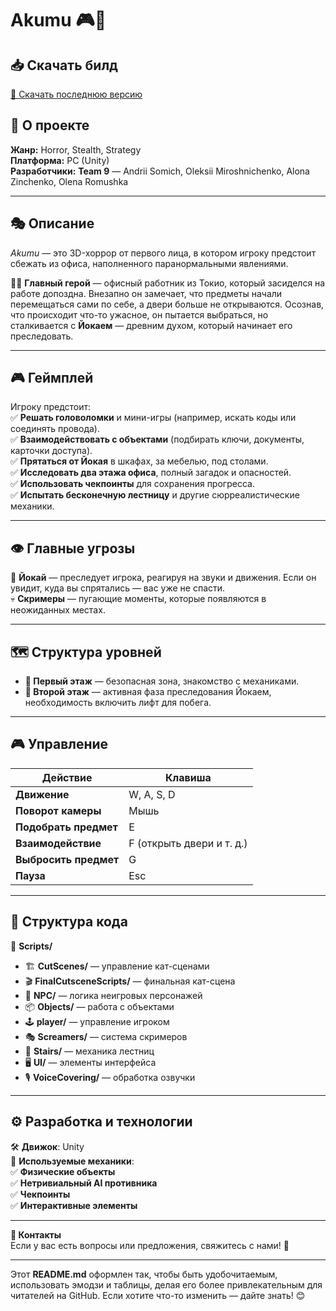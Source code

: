 
# **Akumu** 🎮👻  

## 📥 Скачать билд  
[🔗 Скачать последнюю версию](https://drive.google.com/drive/folders/16N9QLQ1qZ8O_G6LXB7rNMuhoB-C6ZtD-?usp=drive_link)  

## 📌 О проекте  
**Жанр:** Horror, Stealth, Strategy  
**Платформа:** PC (Unity)  
**Разработчики:** **Team 9** — Andrii Somich, Oleksii Miroshnichenko, Alona Zinchenko, Olena Romushka  

---

## 🎭 Описание  
*Akumu* — это 3D-хоррор от первого лица, в котором игроку предстоит сбежать из офиса, наполненного паранормальными явлениями.  

👨‍💼 **Главный герой** — офисный работник из Токио, который засиделся на работе допоздна. Внезапно он замечает, что предметы начали перемещаться сами по себе, а двери больше не открываются. Осознав, что происходит что-то ужасное, он пытается выбраться, но сталкивается с **Йокаем** — древним духом, который начинает его преследовать.  

---

## 🎮 Геймплей  
Игроку предстоит:  
✅ **Решать головоломки** и мини-игры (например, искать коды или соединять провода).  
✅ **Взаимодействовать с объектами** (подбирать ключи, документы, карточки доступа).  
✅ **Прятаться от Йокая** в шкафах, за мебелью, под столами.  
✅ **Исследовать два этажа офиса**, полный загадок и опасностей.  
✅ **Использовать чекпоинты** для сохранения прогресса.  
✅ **Испытать бесконечную лестницу** и другие сюрреалистические механики.  

---

## 👁️ Главные угрозы  
👻 **Йокай** — преследует игрока, реагируя на звуки и движения. Если он увидит, куда вы спрятались — вас уже не спасти.  
💀 **Скримеры** — пугающие моменты, которые появляются в неожиданных местах.  

---

## 🗺️ Структура уровней  
- **🏢 Первый этаж** — безопасная зона, знакомство с механиками.  
- **🔦 Второй этаж** — активная фаза преследования Йокаем, необходимость включить лифт для побега.  

---

## 🎮 Управление  
| Действие                | Клавиша |
|-------------------------|---------|
| **Движение**           | W, A, S, D |
| **Поворот камеры**     | Мышь |
| **Подобрать предмет**  | E |
| **Взаимодействие**     | F (открыть двери и т. д.) |
| **Выбросить предмет**  | G |
| **Пауза**              | Esc |

---

## 📁 Структура кода  
📂 **Scripts/**  
- 🏗️ **CutScenes/** — управление кат-сценами  
- 🎬 **FinalCutsceneScripts/** — финальная кат-сцена  
- 🤖 **NPC/** — логика неигровых персонажей  
- 📦 **Objects/** — работа с объектами  
- 🕹️ **player/** — управление игроком  
- 🎭 **Screamers/** — система скримеров  
- 🏃 **Stairs/** — механика лестниц  
- 🖥️ **UI/** — элементы интерфейса  
- 🎙️ **VoiceCovering/** — обработка озвучки  

---

## ⚙️ Разработка и технологии  
🛠 **Движок**: Unity  
🚀 **Используемые механики**:  
✅ **Физические объекты**  
✅ **Нетривиальный AI противника**  
✅ **Чекпоинты**  
✅ **Интерактивные элементы**  

---

**📢 Контакты**  
Если у вас есть вопросы или предложения, свяжитесь с нами! 📩  

---

Этот **README.md** оформлен так, чтобы быть удобочитаемым, использовать эмодзи и таблицы, делая его более привлекательным для читателей на GitHub. Если хотите что-то изменить — дайте знать! 😊
